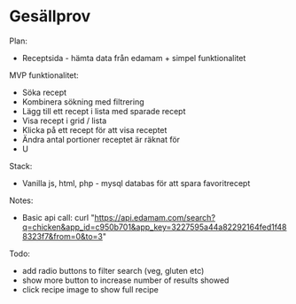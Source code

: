 # Gesällprov

Plan:

- Receptsida - hämta data från edamam + simpel funktionalitet

MVP funktionalitet:

- Söka recept
- Kombinera sökning med filtrering
- Lägg till ett recept i lista med sparade recept
- Visa recept i grid / lista
- Klicka på ett recept för att visa receptet
- Ändra antal portioner receptet är räknat för
- U

Stack:

- Vanilla js, html, php - mysql databas för att spara favoritrecept

Notes:

- Basic api call: curl "https://api.edamam.com/search?q=chicken&app_id=c950b701&app_key=3227595a44a82292164fed1f488323f7&from=0&to=3"

Todo:

- add radio buttons to filter search (veg, gluten etc)
- show more button to increase number of results showed
- click recipe image to show full recipe
